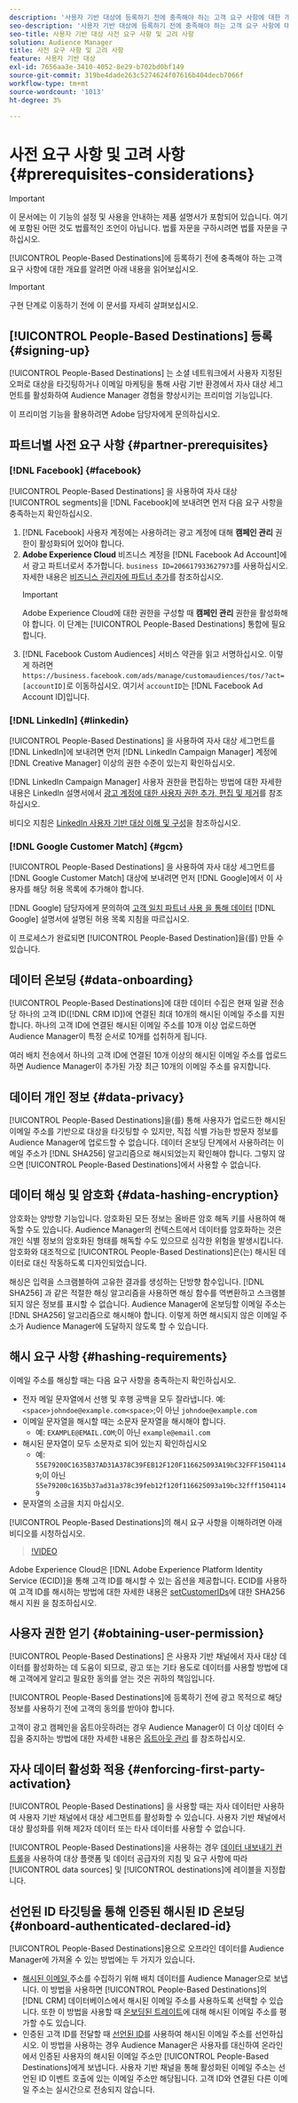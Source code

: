 ```yaml
---
description: '사용자 기반 대상에 등록하기 전에 충족해야 하는 고객 요구 사항에 대한 개요를 알려면 아래 문서를 참조하십시오.  '
seo-description: '사용자 기반 대상에 등록하기 전에 충족해야 하는 고객 요구 사항에 대한 개요를 알려면 아래 문서를 참조하십시오.  '
seo-title: 사용자 기반 대상 사전 요구 사항 및 고려 사항
solution: Audience Manager
title: 사전 요구 사항 및 고려 사항
feature: 사용자 기반 대상
exl-id: 7656aa3e-3410-4052-8e29-b702bd0bf149
source-git-commit: 319be4dade263c5274624f07616b404decb7066f
workflow-type: tm+mt
source-wordcount: '1013'
ht-degree: 3%

---
```


# 사전 요구 사항 및 고려 사항 {#prerequisites-considerations}

>[!IMPORTANT]
>이 문서에는 이 기능의 설정 및 사용을 안내하는 제품 설명서가 포함되어 있습니다. 여기에 포함된 어떤 것도 법률적인 조언이 아닙니다. 법률 자문을 구하시려면 법률 자문을 구하십시오.

[!UICONTROL People-Based Destinations]에 등록하기 전에 충족해야 하는 고객 요구 사항에 대한 개요를 알려면 아래 내용을 읽어보십시오.

>[!IMPORTANT]
> 구현 단계로 이동하기 전에 이 문서를 자세히 살펴보십시오.

## [!UICONTROL People-Based Destinations] 등록 {#signing-up}

[!UICONTROL People-Based Destinations] 는 소셜 네트워크에서 사용자 지정된 오퍼로 대상을 타깃팅하거나 이메일 마케팅을 통해 사람 기반 환경에서 자사 대상 세그먼트를 활성화하여 Audience Manager 경험을 향상시키는 프리미엄 기능입니다.

이 프리미엄 기능을 활용하려면 Adobe 담당자에게 문의하십시오.

## 파트너별 사전 요구 사항 {#partner-prerequisites}

### [!DNL Facebook] {#facebook}

[!UICONTROL People-Based Destinations] 을 사용하여 자사 대상 [!UICONTROL segments]을 [!DNL Facebook]에 보내려면 먼저 다음 요구 사항을 충족하는지 확인하십시오.

1. [!DNL Facebook] 사용자 계정에는 사용하려는 광고 계정에 대해 **캠페인 관리** 권한이 활성화되어 있어야 합니다.
2. **Adobe Experience Cloud** 비즈니스 계정을 [!DNL Facebook Ad Account]에서 광고 파트너로서 추가합니다. `business ID=206617933627973`를 사용하십시오. 자세한 내용은 [비즈니스 관리자에 파트너 추가](https://www.facebook.com/business/help/1717412048538897)를 참조하십시오.
   >[!IMPORTANT]
   > Adobe Experience Cloud에 대한 권한을 구성할 때 **캠페인 관리** 권한을 활성화해야 합니다. 이 단계는 [!UICONTROL People-Based Destinations] 통합에 필요합니다.
3. [!DNL Facebook Custom Audiences] 서비스 약관을 읽고 서명하십시오. 이렇게 하려면 `https://business.facebook.com/ads/manage/customaudiences/tos/?act=[accountID]`로 이동하십시오. 여기서 `accountID`는 [!DNL Facebook Ad Account ID]입니다.

### [!DNL LinkedIn] {#linkedin}

[!UICONTROL People-Based Destinations] 을 사용하여 자사 대상 세그먼트를 [!DNL LinkedIn]에 보내려면 먼저 [!DNL LinkedIn Campaign Manager] 계정에 [!DNL Creative Manager] 이상의 권한 수준이 있는지 확인하십시오.

[!DNL LinkedIn Campaign Manager] 사용자 권한을 편집하는 방법에 대한 자세한 내용은 LinkedIn 설명서에서 [광고 계정에 대한 사용자 권한 추가, 편집 및 제거](https://www.linkedin.com/help/lms/answer/5753)를 참조하십시오.

비디오 지침은 [LinkedIn 사용자 기반 대상 이해 및 구성](https://experienceleague.adobe.com/docs/audience-manager-learn/tutorials/data-activation/people-based-destinations/understanding-and-configuring-the-linkedin-pbd.html)을 참조하십시오.

### [!DNL Google Customer Match] {#gcm}

[!UICONTROL People-Based Destinations] 을 사용하여 자사 대상 세그먼트를 [!DNL Google Customer Match] 대상에 보내려면 먼저 [!DNL Google]에서 이 사용자를 해당 허용 목록에 추가해야 합니다.

[!DNL Google] 담당자에게 문의하여 [고객 일치 파트너 사용 을 통해 데이터](https://support.google.com/google-ads/answer/7361372?hl=en&amp;ref_topic=6296507) [!DNL Google] 설명서에 설명된 허용 목록 지침을 따르십시오.

이 프로세스가 완료되면 [!UICONTROL People-Based Destination]을(를) 만들 수 있습니다.

## 데이터 온보딩 {#data-onboarding}

[!UICONTROL People-Based Destinations]에 대한 데이터 수집은 현재 일괄 전송당 하나의 고객 ID([!DNL CRM ID])에 연결된 최대 10개의 해시된 이메일 주소를 지원합니다. 하나의 고객 ID에 연결된 해시된 이메일 주소를 10개 이상 업로드하면 Audience Manager이 특정 순서로 10개를 섭취하게 됩니다.

여러 배치 전송에서 하나의 고객 ID에 연결된 10개 이상의 해시된 이메일 주소를 업로드하면 Audience Manager이 추가된 가장 최근 10개의 이메일 주소를 유지합니다.

## 데이터 개인 정보 {#data-privacy}

[!UICONTROL People-Based Destinations]을(를) 통해 사용자가 업로드한 해시된 이메일 주소를 기반으로 대상을 타깃팅할 수 있지만, 직접 식별 가능한 방문자 정보를 Audience Manager에 업로드할 수 없습니다. 데이터 온보딩 단계에서 사용하려는 이메일 주소가 [!DNL SHA256] 알고리즘으로 해시되었는지 확인해야 합니다. 그렇지 않으면 [!UICONTROL People-Based Destinations]에서 사용할 수 없습니다.

## 데이터 해싱 및 암호화 {#data-hashing-encryption}

암호화는 양방향 기능입니다. 암호화된 모든 정보는 올바른 암호 해독 키를 사용하여 해독할 수도 있습니다. Audience Manager의 컨텍스트에서 데이터를 암호화하는 것은 개인 식별 정보의 암호화된 형태를 해독할 수도 있으므로 심각한 위험을 발생시킵니다. 암호화와 대조적으로 [!UICONTROL People-Based Destinations]은(는) 해시된 데이터로 대신 작동하도록 디자인되었습니다.

해싱은 입력을 스크램블하여 고유한 결과를 생성하는 단방향 함수입니다. [!DNL SHA256] 과 같은 적절한 해싱 알고리즘을 사용하면 해싱 함수를 역변환하고 스크램블되지 않은 정보를 표시할 수 없습니다. Audience Manager에 온보딩할 이메일 주소는 [!DNL SHA256] 알고리즘으로 해시해야 합니다. 이렇게 하면 해시되지 않은 이메일 주소가 Audience Manager에 도달하지 않도록 할 수 있습니다.

## 해시 요구 사항 {#hashing-requirements}

이메일 주소를 해싱할 때는 다음 요구 사항을 충족하는지 확인하십시오.

* 전자 메일 문자열에서 선행 및 후행 공백을 모두 잘라냅니다. 예: `<space>johndoe@example.com<space>`;이 아닌 `johndoe@example.com`
* 이메일 문자열을 해시할 때는 소문자 문자열을 해시해야 합니다.
   * 예: `EXAMPLE@EMAIL.COM`;이 아닌 `example@email.com`
* 해시된 문자열이 모두 소문자로 되어 있는지 확인하십시오
   * 예: `55E79200C1635B37AD31A378C39FEB12F120F116625093A19bC32FFF15041149`;이 아닌 `55e79200c1635b37ad31a378c39feb12f120f116625093a19bc32fff15041149`
* 문자열의 소금을 치지 마십시오.

[!UICONTROL People-Based Destinations]의 해시 요구 사항을 이해하려면 아래 비디오를 시청하십시오.

>[!VIDEO](https://video.tv.adobe.com/v/29003/)

Adobe Experience Cloud은 [!DNL Adobe Experience Platform Identity Service (ECID)]을 통해 고객 ID를 해시할 수 있는 옵션을 제공합니다. ECID를 사용하여 고객 ID를 해시하는 방법에 대한 자세한 내용은 [setCustomerIDs](https://experienceleague.adobe.com/docs/id-service/using/reference/hashing-support.html)에 대한 SHA256 해시 지원 을 참조하십시오.

## 사용자 권한 얻기 {#obtaining-user-permission}

[!UICONTROL People-Based Destinations] 은 사용자 기반 채널에서 자사 대상 데이터를 활성화하는 데 도움이 되므로, 광고 또는 기타 용도로 데이터를 사용할 방법에 대해 고객에게 알리고 필요한 동의를 얻는 것은 귀하의 책임입니다.

[!UICONTROL People-Based Destinations]에 등록하기 전에 광고 목적으로 해당 정보를 사용하기 전에 고객의 동의를 받아야 합니다.

고객이 광고 캠페인을 옵트아웃하려는 경우 Audience Manager이 더 이상 데이터 수집을 중지하는 방법에 대한 자세한 내용은 [옵트아웃 관리](../../overview/data-security-and-privacy/data-privacy-requests.md) 를 참조하십시오.

## 자사 데이터 활성화 적용 {#enforcing-first-party-activation}

[!UICONTROL People-Based Destinations] 을 사용할 때는 자사 데이터만 사용하여 사용자 기반 채널에서 대상 세그먼트를 활성화할 수 있습니다. 사용자 기반 채널에서 대상 활성화를 위해 제2자 데이터 또는 타사 데이터를 사용할 수 없습니다.

[!UICONTROL People-Based Destinations]을 사용하는 경우 [데이터 내보내기 컨트롤](../data-export-controls.md)을 사용하여 대상 플랫폼 및 데이터 공급자의 지침 및 요구 사항에 따라 [!UICONTROL data sources] 및 [!UICONTROL destinations]에 레이블을 지정합니다.

## 선언된 ID 타깃팅을 통해 인증된 해시된 ID 온보딩 {#onboard-authenticated-declared-id}

[!UICONTROL People-Based Destinations]용으로 오프라인 데이터를 Audience Manager에 가져올 수 있는 방법에는 두 가지가 있습니다.

* [해시된 이메일 ](../../integration/sending-audience-data/batch-data-transfer-explained/batch-data-transfer-overview.md) 주소를 수집하기 위해 배치 데이터를 Audience Manager으로 보냅니다. 이 방법을 사용하면 [!UICONTROL People-Based Destinations]의 [!DNL CRM] 데이터베이스에서 해시된 이메일 주소를 사용하도록 선택할 수 있습니다. 또한 이 방법을 사용할 때 [온보딩된 트레이트](../traits/trait-and-segment-qualification-reference.md)에 대해 해시된 이메일 주소를 평가할 수도 있습니다.
* 인증된 고객 ID를 전달할 때 [선언된 ID](../declared-ids.md)를 사용하여 해시된 이메일 주소를 선언하십시오. 이 방법을 사용하는 경우 Audience Manager은 사용자를 대신하여 온라인에서 인증된 사용자의 해시된 이메일 주소만 [!UICONTROL People-Based Destinations]에게 보냅니다. 사용자 기반 채널을 통해 활성화된 이메일 주소는 선언된 ID 이벤트 호출에 있는 이메일 주소만 해당됩니다. 고객 ID와 연결된 다른 이메일 주소는 실시간으로 전송되지 않습니다.

